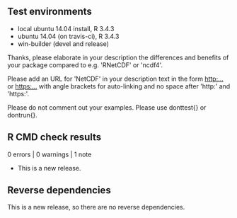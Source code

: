 ## Test environments
* local ubuntu 14.04 install, R 3.4.3
* ubuntu 14.04 (on travis-ci), R 3.4.3
* win-builder (devel and release)

Thanks, please elaborate in your description the differences and
benefits of your package compared to e.g. 'RNetCDF' or 'ncdf4'.

Please add an URL for 'NetCDF' in your description text in the form
<http:...> or <https:...>
with angle brackets for auto-linking and no space after 'http:' and
'https:'.

Please do not comment out your examples. Please use donttest{} or dontrun{}.


## R CMD check results

0 errors | 0 warnings | 1 note

* This is a new release.


## Reverse dependencies

This is a new release, so there are no reverse dependencies.

